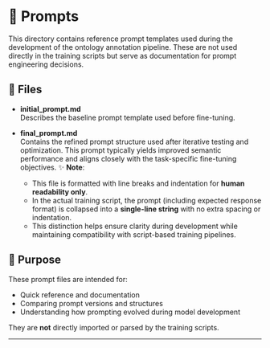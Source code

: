 # 🧠 Prompts

This directory contains reference prompt templates used during the development of the ontology annotation pipeline. These are not used directly in the training scripts but serve as documentation for prompt engineering decisions.

## 📄 Files

- **initial_prompt.md**  
  Describes the baseline prompt template used before fine-tuning.

- **final_prompt.md**  
  Contains the refined prompt structure used after iterative testing and optimization. This prompt typically yields improved semantic performance and aligns closely with the task-specific fine-tuning objectives.
  ✨ **Note**:  
  - This file is formatted with line breaks and indentation for **human readability only**.  
  - In the actual training script, the prompt (including expected response format) is collapsed into a **single-line string** with no extra spacing or indentation.  
  - This distinction helps ensure clarity during development while maintaining compatibility with script-based training pipelines.

## 📌 Purpose

These prompt files are intended for:
- Quick reference and documentation
- Comparing prompt versions and structures
- Understanding how prompting evolved during model development

They are **not** directly imported or parsed by the training scripts.

---
